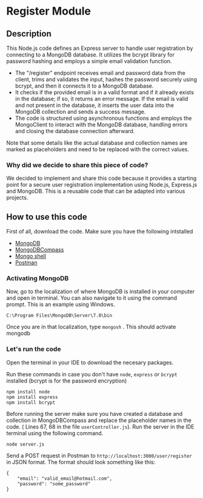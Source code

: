 # Register Module

## Description
This Node.js code defines an Express server to handle user registration by connecting to a MongoDB database. It utilizes the bcrypt library for password hashing and employs a simple email validation function. 
- The "/register" endpoint receives email and password data from the client, trims and validates the input, hashes the password securely using bcrypt, and then  it connects it to a MongoDB database.
- It checks if the provided email is in a valid format and if it already exists in the database; if so, it returns an error message. If the email is valid and not present in the database, it inserts the user data into the MongoDB collection and sends a success message.
- The code is structured using asynchronous functions and employs the MongoClient to interact with the MongoDB database, handling errors and closing the database connection afterward.

Note that some details like the actual database and collection names are marked as placeholders and need to be replaced with the correct values. 

### Why did we decide to share this piece of code?
We decided to implement and share this code because it provides a starting point for a secure user registration implementation using Node.js, Express.js and MongoDB. This is a reusable code that can be adapted into various projects. 

## How to use this code
First of all, download the code. Make sure you have the following intstalled
- [MongoDB](https://www.mongodb.com/try/download/community)
- [MongoDBCompass](https://www.mongodb.com/products/tools/compass)
- [Mongo shell](https://www.mongodb.com/try/download/shell)
- [Postman](https://www.postman.com/downloads/)

### Activating MongoDB
Now, go to the localization of where MongoDB is installed in your computer and open in terminal. You can also navigate to it using the command prompt.
This is an example using Windows. 
```
C:\Program Files\MongoDB\Server\7.0\bin
```
Once you are in that localization, type `mongosh` . This should activate mongodb 

### Let's run the code
Open the terminal in your IDE to download the necesary packages.

Run these commands in case you don't have `node`, `express` or `bcrypt` installed (bcrypt is for the password encryption)

```
npm install node
npm install express
npm install bcrypt
```

Before running the server make sure you have created a database and collection in MongoDBCompass and replace the placeholder names in the code.
( Lines 67, 68 in the file `userController.js`).
Run the server in the IDE terminal using the following command.
```
node server.js
```
Send a POST request in Postman to `http://localhost:3000/user/register` in JSON format. The format should look something like this:
```
{
    "email": "valid_email@hotmail.com",
    "password": "some_password"
}

```
